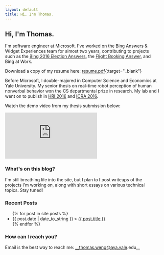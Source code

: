 ```yaml
---
layout: default
title: Hi, I'm Thomas.
---
```


<h2>Hi, I'm Thomas.</h2>

I'm software engineer at Microsoft. I've worked on the Bing Answers & Widget Experiences team for almost two years, contributing to projects such as the [Bing 2016 Election Answers](http://blogs.bing.com/search?tagname=election%202016&groupid=10), the [Flight Booking Answer](https://www.bing.com/search?q=book%20flight), and Bing at Work.

Download a copy of my resume here: [resume.pdf](../resources/resume.pdf){:target="\_blank"}

Before Microsoft, I double-majored in Computer Science and Economics at Yale University. My senior thesis on real-time robot perception of human nonverbal behavior won the CS departmental prize in research. My lab and I went on to publish in [HRI 2016](http://scazlab.yale.edu/sites/default/files/files/ADMONI_hri16.pdf) and [ICRA 2016](http://hennyadmoni.com/documents/admoni2016icra.pdf).

Watch the demo video from my thesis submission below:

<iframe class="ytv" src="https://www.youtube.com/embed/v9yymuaYLtw" frameborder="0" allowfullscreen></iframe>

### What's on this blog?

I'm still breathing life into the site, but I plan to I post writeups of the projects I'm working on, along with short essays on various technical topics. Stay tuned!

<div class="posts">
  <h3 class="posts_title">Recent Posts</h3>
  <ul class="posts">
    {% for post in site.posts %}
      <li><span>{{ post.date | date_to_string }}</span> &raquo; <a href="{{ post.url }}">{{ post.title }}</a></li>
    {% endfor %}
  </ul>
</div>

### How can I reach you?

Email is the best way to reach me: __thomas.weng@aya.yale.edu__
